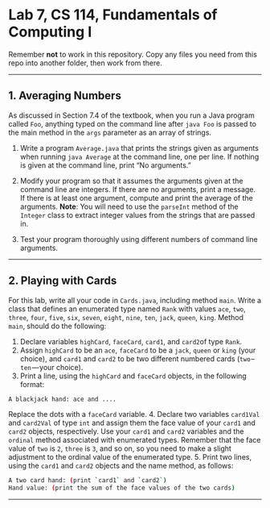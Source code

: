# Lab 7, CS 114, Fundamentals of Computing I

Remember **not** to work in this repository. Copy any files you need from this repo into another folder, then work from there.

---

## 1. Averaging Numbers

As discussed in Section 7.4 of the textbook, when you run a Java program called `Foo`, anything typed on the command line after `java Foo` is passed to the main method in the `args` parameter as an array of strings.

1. Write a program `Average.java` that prints the strings given as arguments when running `java Average` at the command line, one per line. If nothing is given at the command line, print “No arguments.”

2. Modify your program so that it assumes the arguments given at the command line are integers. If there are no arguments, print a message. If there is at least one argument, compute and print the average of the arguments. **Note**: You will need to use the `parseInt` method of the `Integer` class to extract integer values from the strings that are passed in.

3. Test your program thoroughly using different numbers of command line arguments.

---

## 2. Playing with Cards

For this lab, write all your code in `Cards.java`, including method `main`. Write a class that defines an enumerated type named `Rank` with values `ace`, `two`, `three`, `four`, `five`, `six`, `seven`, `eight`, `nine`, `ten`, `jack`, `queen`, `king`. Method `main`, should do the following:

1. Declare variables `highCard`, `faceCard`, `card1`, and `card2`of type `Rank`.
2. Assign `highCard` to be an `ace`, `faceCard` to be a `jack`, `queen` or `king` (your choice), and `card1` and `card2` to be two different numbered cards (`two` – `ten` — your choice).
3. Print a line, using the `highCard` and `faceCard` objects, in the following format:

```bash
A blackjack hand: ace and ....
```

Replace the dots with a `faceCard` variable.
4. Declare two variables `card1Val` and `card2Val` of type `int` and assign them the face value of your `card1` and `card2` objects, respectively. Use your `card1` and `card2` variables and the `ordinal` method associated with enumerated types. Remember that the face value of `two` is `2`, `three` is `3`, and so on, so you need to make a slight adjustment to the ordinal value of the enumerated type.
5. Print two lines, using the `card1` and `card2` objects and the name method, as follows:

```bash
A two card hand: (print `card1` and `card2`)
Hand value: (print the sum of the face values of the two cards)
```

---
